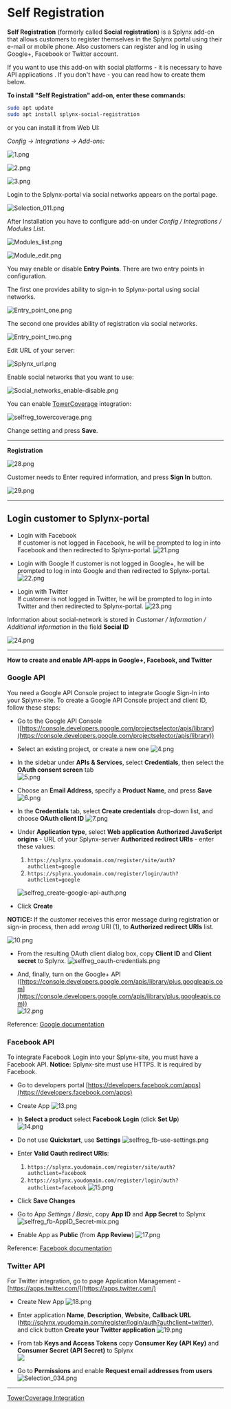 Self Registration
=================

**Self Registration** (formerly called **Social registration**) is a Splynx add-on that allows customers to register themselves in the Splynx portal using their e-mail or mobile phone. Also customers can register and log in using Google+, Facebook or Twitter account.

If you want to use this add-on with social platforms - it is necessary to have API applications . If you don't have - you can read how to create them below.

**To install "Self Registration" add-on, enter these commands:**

```bash
sudo apt update
sudo apt install splynx-social-registration
```
or you can install it from Web UI:

*Config -> Integrations -> Add-ons:*

![1.png](1.png)

![2.png](2.png)

![3.png](3.png)

Login to the Splynx-portal via social networks appears on the portal page.

![Selection_011.png](Selection_011.png)

After Installation you have to configure add-on under _Config / Integrations / Modules List_.

![Modules_list.png](Modules_list.png)

![Module_edit.png](Module_edit.png)

You may enable or disable **Entry Points**. There are two entry points in configuration.

The first one provides ability to sign-in to Splynx-portal using social networks.

![Entry_point_one.png](Entry_point_one.png)

The second one provides ability of registration via social networks.

![Entry_point_two.png](Entry_point_two.png)

Edit URL of your server:

![Splynx_url.png](Splynx_url.png)

Enable social networks that you want to use:

![Social_networks_enable-disable.png](Social_networks_enable-disable.png)

You can enable [TowerCoverage](addons_modules/towercoverage/towercoverage.md) integration:

![selfreg_towercoverage.png](selfreg_towercoverage.png)

Change setting and press **Save**.

* * *

**Registration**

![28.png](28.png)

Customer needs to Enter required information, and press **Sign In** button.

![29.png](29.png)

* * *

## **Login customer to Splynx-portal**

* Login with Facebook  
    If customer is not logged in Facebook, he will be prompted to log in into Facebook and then redirected to Splynx-portal.
    ![21.png](21.png)

* Login with Google
    If customer is not logged in Google+, he will be prompted to log in into Google and then redirected to Splynx-portal.
    ![22.png](22.png)

* Login with Twitter  
    If customer is not logged in Twitter, he will be prompted to log in into Twitter and then redirected to Splynx-portal.
    ![23.png](23.png)

Information about social-network is stored in _Customer / Information / Additional information_ in the field **Social ID**

![24.png](24.png)

* * *

**How to create and enable API-apps in Google+, Facebook, and Twitter**

### **Google API**

You need a Google API Console project to integrate Google Sign-In into your Splynx-site. To create a Google API Console project and client ID, follow these steps:

* Go to the Google API Console ([https://console.developers.google.com/projectselector/apis/library](https://console.developers.google.com/projectselector/apis/library))
* Select an existing project, or create a new one
    ![4.png](4.png)

* In the sidebar under **APIs & Services**, select **Credentials**, then select the **OAuth consent screen** tab  
    ![5.png](5.png)

* Choose an **Email Address**, specify a **Product Name**, and press **Save**
    ![6.png](6.png)

* In the **Credentials** tab, select **Create credentials** drop-down list, and choose **OAuth client ID**
    ![7.png](7.png)

* Under **Application type**, select **Web application**
    **Authorized JavaScript origins** - URL of your Splynx-server
    **Authorized redirect URIs** - enter these values:
    1) `https://splynx.youdomain.com/register/site/auth?authclient=google`
    2) `https://splynx.youdomain.com/register/login/auth?authclient=google`

    ![selfreg_create-google-api-auth.png](selfreg_create-google-api-auth.png)

* Click **Create**

**NOTICE:** If the customer receives this error message during registration or sign-in process, then add _wrong_ URI (1), to **Authorized redirect URIs** list.

![10.png](10.png)

* From the resulting OAuth client dialog box, copy **Client ID** and **Client secret** to Splynx.
    ![selfreg_oauth-credentials.png](selfreg_oauth-credentials.png)

* And, finally, turn on the Google+ API ([https://console.developers.google.com/apis/library/plus.googleapis.com](https://console.developers.google.com/apis/library/plus.googleapis.com))  
    ![12.png](12.png)

Reference: [Google documentation](https://developers.google.com/identity/sign-in/web/devconsole-project)

### **Facebook API**

To integrate Facebook Login into your Splynx-site, you must have a Facebook API.
**Notice:** Splynx-site must use HTTPS. It is required by Facebook.

* Go to developers portal [https://developers.facebook.com/apps](https://developers.facebook.com/apps)
* Create App
    ![13.png](13.png)

* In **Select a product** select **Facebook Login** (click **Set Up**)  
    ![14.png](14.png)

* Do not use **Quickstart**, use **Settings**
    ![selfreg_fb-use-settings.png](selfreg_fb-use-settings.png)

* Enter **Valid Oauth redirect URIs**:
    1) `https://splynx.youdomain.com/register/site/auth?authclient=facebook`
    2) `https://splynx.youdomain.com/register/login/auth?authclient=facebook`
    ![15.png](15.png)

* Click **Save Changes**

* Go to App _Settings / Basic_, copy **App ID** and **App Secret** to Splynx  
    ![selfreg_fb-AppID_Secret-mix.png](selfreg_fb-AppID_Secret-mix.png)

* Enable App as **Public** (from **App Review**)
    ![17.png](17.png)

Reference: [Facebook documentation](https://developers.facebook.com/docs/facebook-login)

### **Twitter API**

For Twitter integration, go to page Application Management - [https://apps.twitter.com/](https://apps.twitter.com/)

* Create New App
    ![18.png](18.png)

* Enter application **Name**, **Description**, **Website**, **Callback URL** (http://splynx.youdomain.com/register/login/auth?authclient=twitter), and click button **Create your Twitter application**
    ![19.png](19.png)

* From tab **Keys and Access Tokens** copy **Consumer Key (API Key)** and **Consumer Secret (API Secret)** to Splynx  
    ![](selfreg_twitter-copy-auth.png)
* Go to **Permissions** and enable **Request email addresses from users**  
    ![Selection_034.png](Selection_034.png)

* * *

[TowerCoverage Integration](addons_modules/towercoverage/towercoverage.md)
